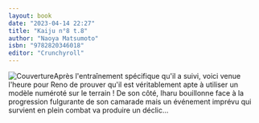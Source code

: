 ```yaml
---
layout: book
date: "2023-04-14 22:27"
title: "Kaiju n°8 t.8"
author: "Naoya Matsumoto"
isbn: "9782820346018"
editor: "Crunchyroll"
---
```

![Couverture](/img/9782820346018.jpg)Après l'entraînement spécifique qu'il a suivi, voici venue l'heure pour Reno de prouver qu'il est véritablement apte à utiliser un modèle numéroté sur le terrain ! De son côté, Iharu bouillonne face à la progression fulgurante de son camarade mais un événement imprévu qui survient en plein combat va produire un déclic...